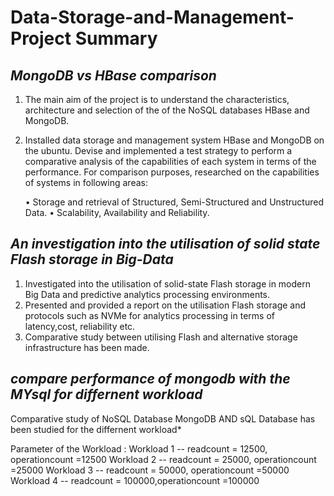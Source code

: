 # Data-Storage-and-Management-Project Summary 
  
  ## *MongoDB vs HBase comparison*
  
  1. The main aim of the project is to understand the characteristics, architecture and selection of the of the NoSQL databases 
      HBase and MongoDB.
  2. Installed data storage and management system HBase and MongoDB on the ubuntu. Devise and implemented a test strategy to perform a comparative analysis of the capabilities of each system in terms of the performance.
     For comparison purposes, researched on the capabilities of systems in following areas:
     
     • Storage and retrieval of Structured, Semi-Structured and Unstructured Data.
     • Scalability, Availability and Reliability.

   ## *An investigation into the utilisation of solid state Flash storage in Big-Data*
   
   1. Investigated into the utilisation of solid-state Flash storage in modern Big Data and predictive analytics processing environments. 
   2. Presented and provided a report on the utilisation Flash storage and protocols such as NVMe for analytics processing in terms of 
   latency,cost, reliability etc. 
   3. Comparative study between utilising Flash and alternative storage infrastructure has been made. 
   
   ## *compare performance of mongodb with the MYsql for differnent workload*
   
   Comparative study of NoSQL Database MongoDB AND sQL Database has been studied for the differnent workload* 
   
   Parameter of the Workload : 
   Workload 1 -- readcount = 12500, operationcount =12500
   Workload 2 -- readcount = 25000, operationcount =25000
   Workload 3 -- readcount = 50000, operationcount =50000
   Workload 4 -- readcount = 100000,operationcount =100000
